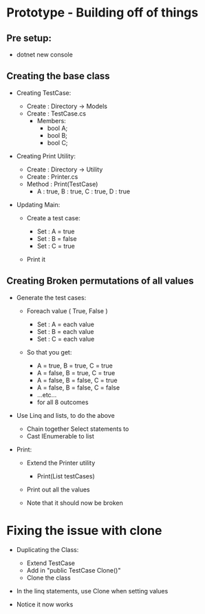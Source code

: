 # Prototype - Building off of things
## Pre setup:
* dotnet new console

## Creating the base class
* Creating TestCase:
    * Create : Directory -> Models
    * Create : TestCase.cs
        * Members:
            * bool A;
            * bool B;
            * bool C;

* Creating Print Utility:
    * Create : Directory -> Utility
    * Create : Printer.cs
    * Method : Print(TestCase)
        * A : true, B : true, C : true, D : true

* Updating Main:
    * Create a test case:
        * Set : A = true
        * Set : B = false
        * Set : C = true

    * Print it

## Creating Broken permutations of all values

* Generate the test cases:
    * Foreach value ( True, False )
        * Set : A = each value
        * Set : B = each value
        * Set : C = each value

    * So that you get:
        * A = true, B = true, C = true
        * A = false, B = true, C = true
        * A = false, B = false, C = true
        * A = false, B = false, C = false
        * ...etc...
        * for all 8 outcomes

* Use Linq and lists, to do the above
    * Chain together Select statements to 
    * Cast IEnumerable to list

* Print:
    * Extend the Printer utility
        * Print(List<TestCase> testCases)

    * Print out all the values

    * Note that it should now be broken

# Fixing the issue with clone
* Duplicating the Class:
    * Extend TestCase
    * Add in "public TestCase Clone()"
    * Clone the class

* In the linq statements, use Clone when setting values

* Notice it now works
